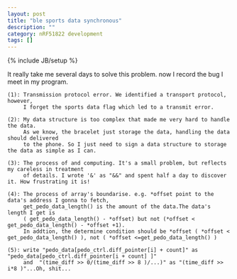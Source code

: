 ```yaml
---
layout: post
title: "ble sports data synchronous"
description: ""
category: nRF51822 development
tags: []
---
```

{% include JB/setup %}






It really take me several days to solve this problem. now I record the bug I meet in my program.


	(1): Transmission protocol error. We identified a transport protocol, however, 
	     I forget the sports data flag which led to a transmit error.
	
	(2): My data structure is too complex that made me very hard to handle the data.
	     As we know, the bracelet just storage the data, handling the data should delivered 
	     to the phone. So I just need to sign a data structure to storage the data as simple as I can.
	
	(3): The process of and computing. It's a small problem, but reflects my careless in treatment 
	     of details. I wrote '&' as "&&" and spent half a day to discover it. How frustrating it is!
	
	(4): The process of array's boundarise. e.g. *offset point to the data's address I gonna to fetch,
	     get_pedo_data_length() is the amount of the data.The data's length I get is 
	     ( get_pedo_data_length() - *offset) but not (*offset < get_pedo_data_length() - *offset +1). 
	     In addtion, the determine condition should be *offset ( *offset < get_pedo_data_length() ), not ( *offset <=get_pedo_data_length() )
	 
	(5): write "pedo_data[pedo_ctrl.diff_pointer[i] + count]" as "pedo_data[pedo_ctrl.diff_pointer[i + count] ]"
	     and  "(time_diff >> 0/(time_diff >> 8 )/...)" as "(time_diff >> i*8 )"...Oh, shit...
	
	
	